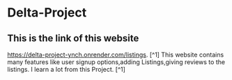 # Delta-Project
## This is the link of this website
https://delta-project-ynch.onrender.com/listings. [^1]
This website contains many features like user signup options,adding Listings,giving reviews to the listings. I learn a lot from this Project. [^1]

